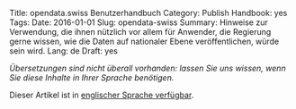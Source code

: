 Title: opendata.swiss Benutzerhandbuch
Category: Publish
Handbook: yes
Tags:
Date: 2016-01-01
Slug: opendata-swiss
Summary: Hinweise zur Verwendung, die ihnen nützlich vor allem für Anwender, die Regierung gerne wissen, wie die Daten auf nationaler Ebene veröffentlichen, würde sein wird.
Lang: de
Draft: yes


<em>Übersetzungen sind nicht überall vorhanden: lassen Sie uns wissen, wenn Sie diese Inhalte in Ihrer Sprache benötigen.</em>

Dieser Artikel ist in [englischer Sprache verfügbar](/en/handbook/opendata-swiss).
